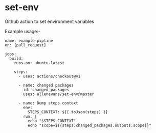 # set-env
Github action to set environment variables

Example usage:-

```
name: example-pipline
on: [pull_request]

jobs:
  build:
    runs-on: ubuntu-latest

    steps:
      - uses: actions/checkout@v1
      
      - name: changed packages
        id: changed_packages
        uses: allenevans/set-env@master

      - name: Dump steps context
        env:
          STEPS_CONTEXT: ${{ toJson(steps) }}
        run: |
          echo "$STEPS_CONTEXT"
          echo "scope=${{steps.changed_packages.outputs.scope}}"
```
